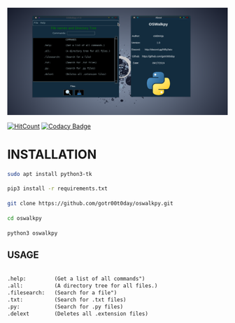 ![alt text](https://github.com/gotr00t0day/oswalkpy/blob/master/gitoswalk.png)

[![HitCount](http://hits.dwyl.io/gotr00t0day/oswalkpy.svg)](http://hits.dwyl.io/gotr00t0day/oswalkpy)  [![Codacy Badge](https://api.codacy.com/project/badge/Grade/1f85b7f0ab7f4021a63a0c4ad6f13854)](https://www.codacy.com/manual/gotr00t0day/oswalkpy?utm_source=github.com&amp;utm_medium=referral&amp;utm_content=gotr00t0day/oswalkpy&amp;utm_campaign=Badge_Grade)


# INSTALLATION

```bash
sudo apt install python3-tk

pip3 install -r requirements.txt

git clone https://github.com/gotr00t0day/oswalkpy.git

cd oswalkpy

python3 oswalkpy
```
## USAGE

```

.help:         (Get a list of all commands")
.all:          (A directory tree for all files.)
.filesearch:   (Search for a file")
.txt:          (Search for .txt files)
.py:           (Search for .py files)
.delext        (Deletes all .extension files)
```
